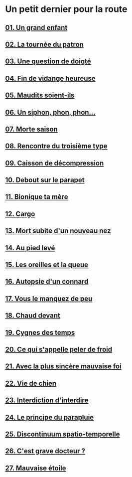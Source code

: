 # Un petit dernier pour la route

## [01. Un grand enfant](https://github.com/MichelTerrier/Un-petit-dernier-pour-la-route/blob/main/01.%20Un%20grand%20enfant.pdf)

## [02. La tournée du patron](https://github.com/MichelTerrier/Un-petit-dernier-pour-la-route/blob/main/02.%20La%20tourn%C3%A9e%20du%20patron.pdf)

## [03. Une question de doigté](https://github.com/MichelTerrier/Un-petit-dernier-pour-la-route/blob/main/03.%20Une%20question%20de%20doigt%C3%A9.pdf)

## [04. Fin de vidange heureuse](https://github.com/MichelTerrier/Un-petit-dernier-pour-la-route/blob/main/04.%20Fin%20de%20vidange%20heureuse.pdf)

## [05. Maudits soient-ils](https://github.com/MichelTerrier/Un-petit-dernier-pour-la-route/blob/main/05.%20Maudits%20soient-ils.pdf)

## [06. Un siphon, phon, phon...](https://github.com/MichelTerrier/Un-petit-dernier-pour-la-route/blob/main/06.%20Un%20siphon%2C%20phon%2C%20phon%E2%80%A6.pdf)

## [07. Morte saison](https://github.com/MichelTerrier/Un-petit-dernier-pour-la-route/blob/main/07.%20Morte-saison.pdf)

## [08. Rencontre du troisième type](https://github.com/MichelTerrier/Un-petit-dernier-pour-la-route/blob/main/08.%20Rencontre%20du%20troisi%C3%A8me%20type.pdf)

## [09. Caisson de décompression](https://github.com/MichelTerrier/Un-petit-dernier-pour-la-route/blob/main/09.%20Caisson%20de%20d%C3%A9compression.pdf)

## [10. Debout sur le parapet](https://github.com/MichelTerrier/Un-petit-dernier-pour-la-route/blob/main/10.%20Debout%20sur%20le%20parapet.pdf)

## [11. Bionique ta mère](https://github.com/MichelTerrier/Un-petit-dernier-pour-la-route/blob/main/11.%20Bionique%20ta%20m%C3%A8re.pdf)

## [12. Cargo](https://github.com/MichelTerrier/Un-petit-dernier-pour-la-route/blob/main/12.%20Cargo.pdf)

## [13. Mort subite d'un nouveau nez](https://github.com/MichelTerrier/Un-petit-dernier-pour-la-route/blob/main/13.%20Mort%20subite%20d'un%20nouveau%20nez.pdf)

## [14. Au pied levé](https://github.com/MichelTerrier/Un-petit-dernier-pour-la-route/blob/main/14.%20Au%20pied%20lev%C3%A9.pdf)

## [15. Les oreilles et la queue](https://github.com/MichelTerrier/Un-petit-dernier-pour-la-route/blob/main/15.%20Les%20oreilles%20et%20la%20queue.pdf)

## [16. Autopsie d'un connard](https://github.com/MichelTerrier/Un-petit-dernier-pour-la-route/blob/main/16.%20Autopsie%20d%E2%80%99un%20connard.pdf)

## [17. Vous le manquez de peu](https://github.com/MichelTerrier/Un-petit-dernier-pour-la-route/blob/main/17.%20Vous%20le%20manquez%20de%20peu%20!.pdf)

## [18. Chaud devant](https://github.com/MichelTerrier/Un-petit-dernier-pour-la-route/blob/main/18.%20Chaud%20devant%20!.pdf)

## [19. Cygnes des temps](https://github.com/MichelTerrier/Un-petit-dernier-pour-la-route/blob/main/19.%20Cygnes%20des%20temps.pdf)

## [20. Ce qui s'appelle peler de froid](https://github.com/MichelTerrier/Un-petit-dernier-pour-la-route/blob/main/20.%20Ce%20qui%20s'appelle%20peler%20de%20froid.pdf)

## [21. Avec la plus sincère mauvaise foi](https://github.com/MichelTerrier/Un-petit-dernier-pour-la-route/blob/main/21.%20Avec%20la%20plus%20sinc%C3%A8re%20mauvaise%20foi.pdf)

## [22. Vie de chien](https://github.com/MichelTerrier/Un-petit-dernier-pour-la-route/blob/main/22.%20Vie%20de%20chien.pdf)

## [23. Interdiction d'interdire](https://github.com/MichelTerrier/Un-petit-dernier-pour-la-route/blob/main/23.%20Interdiction%20d%E2%80%99interdire.pdf)

## [24. Le principe du parapluie](https://github.com/MichelTerrier/Un-petit-dernier-pour-la-route/blob/main/24.%20Le%20principe%20du%20parapluie.pdf)

## [25. Discontinuum spatio-temporelle](https://github.com/MichelTerrier/Un-petit-dernier-pour-la-route/blob/main/25.%20Discontinuum%20spatio-temporelle.pdf)

## [26. C'est grave docteur ?](https://github.com/MichelTerrier/Un-petit-dernier-pour-la-route/blob/main/26.%20C%E2%80%99est%20grave%20Docteur.pdf)

## [27. Mauvaise étoile](https://github.com/MichelTerrier/Un-petit-dernier-pour-la-route/blob/main/27.%20Mauvaise%20%C3%A9toile.pdf)
